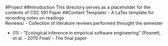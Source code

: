 #Project 
##Introduction 
This directory serves as a placeholder for the contents of CSC 591 Paper 
##Content 
Template/ - A LaTex template for recording notes on readings  
Reviews/ - Collection of literature reviews performed throught the semester 
- 01/ - "Ecological inference in empirical software engineering" (Posnett, et al. - 2011) 
Final/ - The final paper

